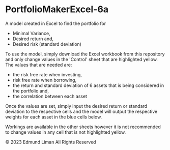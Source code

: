 # PortfolioMakerExcel-6a
A model created in Excel to find the portfolio for 
* Minimal Variance, 
* Desired return and, 
* Desired risk (standard deviation)

To use the model, simply download the Excel workbook from this repository and only change values in the 'Control' sheet that are highlighted yellow. The values that are needed are:
* the risk free rate when investing, 
* risk free rate when borrowing,
* the return and standard deviation of 6 assets that is being considered in the portfolio and,
* the correlation between each asset

Once the values are set, simply input the desired return or standard deviation to the respective cells and the model will output the respective weights for each asset in the blue cells below.

Workings are available in the other sheets however it is not recommended to change values in any cell that is not highlighted yellow.

© 2023 Edmund Liman All Rights Reserved
